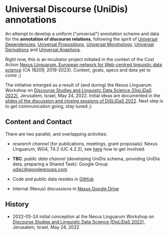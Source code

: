 # Universal Discourse (UniDis) annotations

An attempt to develop a uniform ("universal") annotation scheme and data for the **annotation of discourse relations**, following the spirit of [Universal Dependencies](https://universaldependencies.org), [Universal Propositions](https://github.com/System-T/UniversalPropositions), [Universal Morphology](https://unimorph.github.io/), [Universal Derivations](https://ufal.mff.cuni.cz/universal-derivations) and [Universal Anaphora](https://github.com/UniversalAnaphora).

Right now, this is an incubator project initiated in the context of the Cost Action [Nexus Linguarum. European network for Web-centred linguistic data science](https://www.cost.eu/actions/CA18209/) (CA 18209, 2019-2023). Content, goals, specs and data yet to come ;)

The initiative emerged as a result of (and during) the Nexus Linguarum Workshop on [Discourse Studies and Linguistic Data Science (DisLiDaS 2022)](https://dislidas.mozajka.co/), Jerusalem, Israel, May 24, 2022. Initial ideas are documented in the [slides of the discussion and closing sessions of DiSLiDaS 2022](https://dislidas.mozajka.co/discussion-and-closing.pdf). Next step is to get communication going, stay tuned ;)

## Content and Contact

There are two parallel, and overlapping activities:
- *research channel* (for publications, meetings, grant proposals): Nexus Linguarum, WG4, T4.2 (UC 4.2.2), see [here](https://nexuslinguarum.eu/the-action/join-us) how to get involved.
- **TBC**: *public data channel* (developing UniDis schema, providing UniDis data, preparing a Shared Task): Google Group [udisc@googlegroups.com](udisc@googlegroups.com)

- Code and public data resides in [GitHub](https://github.com/UniversalDiscourse)
- Internal (Nexus) discussions in [Nexus Google Drive](https://drive.google.com/drive/folders/1mPVw67e41EapBeSHdQYFlMp3pNyU0J5p?usp=sharing)

## History

- 2022-05-24 initial conception at the Nexus Linguarum Workshop on [Discourse Studies and Linguistic Data Science (DisLiDaS 2022)](https://dislidas.mozajka.co/), Jerusalem, Israel, May 24, 2022
